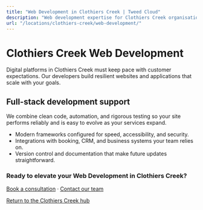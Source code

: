 ```yaml
---
title: "Web Development in Clothiers Creek | Tweed Cloud"
description: "Web development expertise for Clothiers Creek organisations that need dependable platforms."
url: "/locations/clothiers-creek/web-development/"
---
```


# Clothiers Creek Web Development

Digital platforms in Clothiers Creek must keep pace with customer expectations. Our developers build resilient websites and applications that scale with your goals.

## Full-stack development support

We combine clean code, automation, and rigorous testing so your site performs reliably and is easy to evolve as your services expand.

- Modern frameworks configured for speed, accessibility, and security.
- Integrations with booking, CRM, and business systems your team relies on.
- Version control and documentation that make future updates straightforward.

### Ready to elevate your Web Development in Clothiers Creek?

[Book a consultation](/consultation/) · [Contact our team](/contact/)

[Return to the Clothiers Creek hub](/locations/clothiers-creek/)
